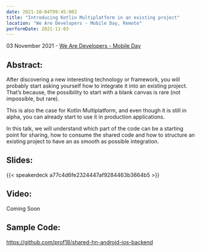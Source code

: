 ```yaml
---
date: 2021-10-04T09:45:00Z
title: "Introducing Kotlin Multiplatform in an existing project"
location: "We Are Developers - Mobile Day, Remote"
performDate: 2021-11-03
---
```


03 November 2021 - [We Are Developers - Mobile Day](https://www.wearedevelopers.com/event/mobile-day)

## Abstract:

After discovering a new interesting technology or framework, you will probably start asking yourself how to integrate it into an existing project. That’s because, the possibility to start with a blank canvas is rare (not impossible, but rare).

This is also the case for Kotlin Multiplatform, and even though it is still in alpha, you can already start to use it in production applications.

In this talk, we will understand which part of the code can be a starting point for sharing, how to consume the shared code and how to structure an existing project to have an as smooth as possible integration.

## Slides:

{{< speakerdeck a77c4d6fe2324447af9284463b3664b5 >}}

## Video:

Coming Soon

## Sample Code:

https://github.com/prof18/shared-hn-android-ios-backend
